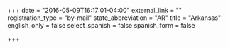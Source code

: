 +++
date = "2016-05-09T16:17:01-04:00"
external_link = ""
registration_type = "by-mail"
state_abbreviation = "AR"
title = "Arkansas"
english_only = false
select_spanish = false
spanish_form = false

+++

